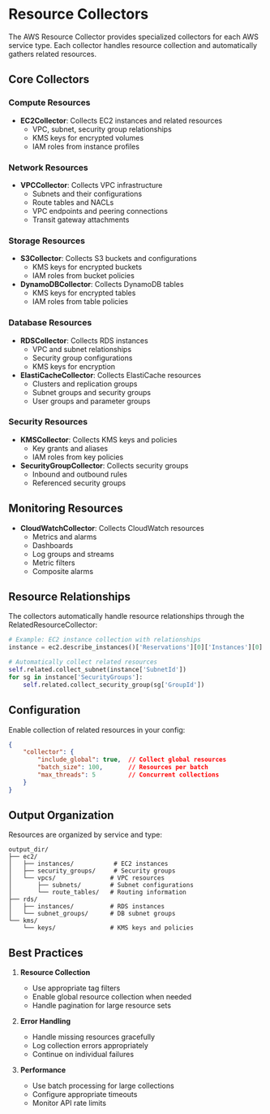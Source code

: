 # Resource Collectors

The AWS Resource Collector provides specialized collectors for each AWS service type. Each collector handles resource collection and automatically gathers related resources.

## Core Collectors

### Compute Resources
- **EC2Collector**: Collects EC2 instances and related resources
  - VPC, subnet, security group relationships
  - KMS keys for encrypted volumes
  - IAM roles from instance profiles

### Network Resources
- **VPCCollector**: Collects VPC infrastructure
  - Subnets and their configurations
  - Route tables and NACLs
  - VPC endpoints and peering connections
  - Transit gateway attachments

### Storage Resources
- **S3Collector**: Collects S3 buckets and configurations
  - KMS keys for encrypted buckets
  - IAM roles from bucket policies
- **DynamoDBCollector**: Collects DynamoDB tables
  - KMS keys for encrypted tables
  - IAM roles from table policies

### Database Resources
- **RDSCollector**: Collects RDS instances
  - VPC and subnet relationships
  - Security group configurations
  - KMS keys for encryption
- **ElastiCacheCollector**: Collects ElastiCache resources
  - Clusters and replication groups
  - Subnet groups and security groups
  - User groups and parameter groups

### Security Resources
- **KMSCollector**: Collects KMS keys and policies
  - Key grants and aliases
  - IAM roles from key policies
- **SecurityGroupCollector**: Collects security groups
  - Inbound and outbound rules
  - Referenced security groups

## Monitoring Resources
- **CloudWatchCollector**: Collects CloudWatch resources
  - Metrics and alarms
  - Dashboards
  - Log groups and streams
  - Metric filters
  - Composite alarms

## Resource Relationships

The collectors automatically handle resource relationships through the RelatedResourceCollector:

```python
# Example: EC2 instance collection with relationships
instance = ec2.describe_instances()['Reservations'][0]['Instances'][0]

# Automatically collect related resources
self.related.collect_subnet(instance['SubnetId'])
for sg in instance['SecurityGroups']:
    self.related.collect_security_group(sg['GroupId'])
```

## Configuration

Enable collection of related resources in your config:

```json
{
    "collector": {
        "include_global": true,  // Collect global resources
        "batch_size": 100,       // Resources per batch
        "max_threads": 5         // Concurrent collections
    }
}
```

## Output Organization

Resources are organized by service and type:
```
output_dir/
├── ec2/
│   ├── instances/           # EC2 instances
│   ├── security_groups/     # Security groups
│   └── vpcs/               # VPC resources
│       ├── subnets/        # Subnet configurations
│       └── route_tables/   # Routing information
├── rds/
│   ├── instances/          # RDS instances
│   └── subnet_groups/      # DB subnet groups
└── kms/
    └── keys/               # KMS keys and policies
```

## Best Practices

1. **Resource Collection**
   - Use appropriate tag filters
   - Enable global resource collection when needed
   - Handle pagination for large resource sets

2. **Error Handling**
   - Handle missing resources gracefully
   - Log collection errors appropriately
   - Continue on individual failures

3. **Performance**
   - Use batch processing for large collections
   - Configure appropriate timeouts
   - Monitor API rate limits 